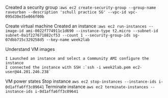 Created a security group :`aws ec2 create-security-group --group-name raveurban --description 'schull practice SG' --vpc-id vpc-095d30e35e066f00b`

Create virtual machine
Created an instance :`aws ec2 run-instances --image-id ami-0022f774911c1d690 --instance-type t2.micro --subnet-id subnet-0a1f227671882cf53 --count 1 --security-group-ids sg-07dbb715c329258d5 --key-name week2lab`

Understand VM images
    
    I Launched an instance and select a Community AMI configure the instance
    I connected the instance with SSH :`ssh -i week2lab.pem ec2-user@44.201.246.238`

VM power states
    Stop instance `aws ec2 stop-instances --instance-ids i-0d1affa6ff3c09641`
    Terminate instance `aws ec2 terminate-instances --instance-ids i-0d1affa6ff3c09641`

